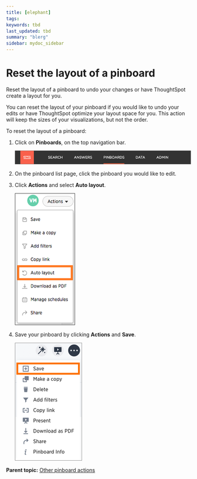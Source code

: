 ```yaml
---
title: [elephant]
tags: 
keywords: tbd
last_updated: tbd
summary: "blerg"
sidebar: mydoc_sidebar
---
```

# Reset the layout of a pinboard

Reset the layout of a pinboard to undo your changes or have ThoughtSpot create a layout for you.

You can reset the layout of your pinboard if you would like to undo your edits or have ThoughtSpot optimize your layout space for you. This action will keep the sizes of your visualizations, but not the order.

To reset the layout of a pinboard:

1.   Click on **Pinboards**, on the top navigation bar. 

     ![](../../../shared/conrefs/../../images/click_pinboards_icon.png "Pinboards") 

2.   On the pinboard list page, click the pinboard you would like to edit. 
3.   Click **Actions** and select **Auto layout**. 

     ![](../../../images/reset_layout.png "Reset your pinboard layout option") 

4.   Save your pinboard by clicking **Actions** and **Save**. 

     ![](../../../shared/conrefs/../../images/save_a_pinboard.png "Save your pinboard") 


**Parent topic:** [Other pinboard actions](../../../pages/end_user_guide/pinboards/pinboard_actions.html)

